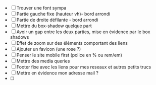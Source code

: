 - [ ] Trouver une font sympa
- [ ] Partie gauche fixe (hauteur vh)-  bord arrondi
- [ ] Partie de droite défilante - bord arrondi
- [ ] Mettre du box-shadow quelque part
- [ ] Avoir un gap entre les deux parties, mise en évidence par le box shadows
- [ ] Effet de zoom sur des éléments comportant des liens
- [ ] Ajouter un favicon (une rose ?)
- [ ] Penser le site mobile first (police en % ou rem/em)
- [ ] Mettre des media queries
- [ ] Footer fixe avec les liens pour mes reseaux et autres petits trucs
- [ ] Mettre en évidence mon adresse mail ? 
- [ ] 